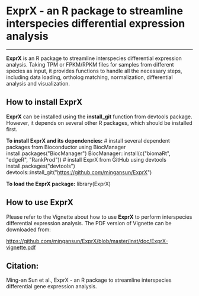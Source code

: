 # ExprX - an R package to streamline interspecies differential expression analysis
---
__ExprX__ is an R package to streamline interspecies differential expression
analysis. Taking TPM or FPKM/RPKM files for samples from different species as
input, it provides functions to handle all the necessary steps, including data
loading, ortholog matching, normalization, differential analysis and visualization.

## How to install ExprX
__ExprX__ can be installed using the __install_git__ function from devtools
package. However, it depends on several other R packages, which should be 
installed first.

__To install ExprX and its dependencies:__
\# install several dependent packages from Bioconductor using BiocManager
install.packages("BiocManager")
BiocManager::install(c("biomaRt", "edgeR", "RankProd"))
\# install ExprX from GitHub using devtools
install.packages("devtools")
devtools::install_git("https://github.com/mingansun/ExprX")

__To load the ExprX package:__
library(ExprX)

## How to use ExprX
Please refer to the Vignette about how to use __ExprX__ to perform interspecies differential
expression analysis. The PDF version of Vignette can be downloaded from:

https://github.com/mingansun/ExprX/blob/master/inst/doc/ExprX-vignette.pdf

## Citation:
Ming-an Sun et al., ExprX - an R package to streamline interspecies differential gene expression analysis.
